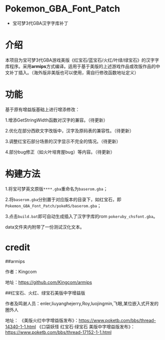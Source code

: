 # Pokemon_GBA_Font_Patch
* 宝可梦3代GBA汉字字库补丁


# 介绍

本项目为宝可梦3代GBA游戏美版《红宝石/蓝宝石/火红/叶绿/绿宝石》的汉字字库程序。采用**armips**方式编译。适用于基于美版的上述游戏作品或改版作品的中文补丁插入。（海外版非美版也可以使用，需自行修改函数地址定义）

# 功能

基于原有增益版基础上进行增添修改：

1.增添GetStringWidth函数对汉字的兼容。（待更新）

2.优化在部分西欧文字改版中，汉字及原码表的兼容性。（待更新）

3.调整红宝石部分场景的汉字显示不完全的情况。（待更新）

4.部分bug修正（如火叶培育屋bug）等内容。（待更新）

# 构建方法

1.将宝可梦英文原版`****.gba`重命名为`baserom.gba`；

2.将`baserom.gba`分别置于对应版本的目录下，如红宝石，即`Pokemon_GBA_Font_Patch/pokeRS/baserom.gba`；

3.点击`build.bat`即可自动生成插入了汉字字库的rom `pokeruby_chsfont.gba`。

data文件夹内附带了一份测试汉化文本。

# credit

##armips

作者：Kingcom

地址：https://github.com/Kingcom/armips

##红宝石、火红、绿宝石美版中字增益版

作者及鸣谢人员：enler,liuyanghejerry,Roy,luojingmin,飞眼,某位嵌入式开发的圈外人

地址：
《美版火红中字增益版发布》：https://www.poketb.com/bbs/thread-14340-1-1.html
《口袋妖怪 红宝石·绿宝石 美版中字增益版发布》：https://www.poketb.com/bbs/thread-17152-1-1.html